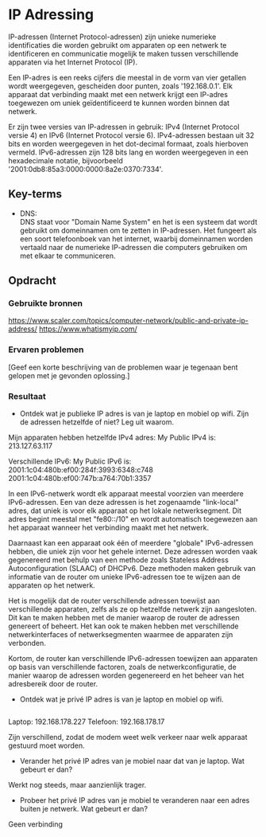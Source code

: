 # IP Adressing
IP-adressen (Internet Protocol-adressen) zijn unieke numerieke identificaties die worden gebruikt om apparaten op een netwerk te identificeren en communicatie mogelijk te maken tussen verschillende apparaten via het Internet Protocol (IP).

Een IP-adres is een reeks cijfers die meestal in de vorm van vier getallen wordt weergegeven, gescheiden door punten, zoals '192.168.0.1'. Elk apparaat dat verbinding maakt met een netwerk krijgt een IP-adres toegewezen om uniek geïdentificeerd te kunnen worden binnen dat netwerk.

Er zijn twee versies van IP-adressen in gebruik: IPv4 (Internet Protocol versie 4) en IPv6 (Internet Protocol versie 6). IPv4-adressen bestaan uit 32 bits en worden weergegeven in het dot-decimal formaat, zoals hierboven vermeld. IPv6-adressen zijn 128 bits lang en worden weergegeven in een hexadecimale notatie, bijvoorbeeld '2001:0db8:85a3:0000:0000:8a2e:0370:7334'.

## Key-terms
- DNS:  
DNS staat voor "Domain Name System" en het is een systeem dat wordt gebruikt om domeinnamen om te zetten in IP-adressen. Het fungeert als een soort telefoonboek van het internet, waarbij domeinnamen worden vertaald naar de numerieke IP-adressen die computers gebruiken om met elkaar te communiceren.

## Opdracht
### Gebruikte bronnen
https://www.scaler.com/topics/computer-network/public-and-private-ip-address/
https://www.whatismyip.com/  

### Ervaren problemen
[Geef een korte beschrijving van de problemen waar je tegenaan bent gelopen met je gevonden oplossing.]

### Resultaat
- Ontdek wat je publieke IP adres is van je laptop en mobiel op wifi.
Zijn de adressen hetzelfde of niet? Leg uit waarom.

Mijn apparaten hebben hetzelfde IPv4 adres:
My Public IPv4 is:
213.127.63.117

Verschillende IPv6: 
My Public IPv6 is:
2001:1c04:480b:ef00:284f:3993:6348:c748
2001:1c04:480b:ef00:747b:a764:70b1:3357

In een IPv6-netwerk wordt elk apparaat meestal voorzien van meerdere IPv6-adressen. Een van deze adressen is het zogenaamde "link-local" adres, dat uniek is voor elk apparaat op het lokale netwerksegment. Dit adres begint meestal met "fe80::/10" en wordt automatisch toegewezen aan het apparaat wanneer het verbinding maakt met het netwerk.

Daarnaast kan een apparaat ook één of meerdere "globale" IPv6-adressen hebben, die uniek zijn voor het gehele internet. Deze adressen worden vaak gegenereerd met behulp van een methode zoals Stateless Address Autoconfiguration (SLAAC) of DHCPv6. Deze methoden maken gebruik van informatie van de router om unieke IPv6-adressen toe te wijzen aan de apparaten op het netwerk.

Het is mogelijk dat de router verschillende adressen toewijst aan verschillende apparaten, zelfs als ze op hetzelfde netwerk zijn aangesloten. Dit kan te maken hebben met de manier waarop de router de adressen genereert of beheert. Het kan ook te maken hebben met verschillende netwerkinterfaces of netwerksegmenten waarmee de apparaten zijn verbonden.

Kortom, de router kan verschillende IPv6-adressen toewijzen aan apparaten op basis van verschillende factoren, zoals de netwerkconfiguratie, de manier waarop de adressen worden gegenereerd en het beheer van het adresbereik door de router.

- Ontdek wat je privé IP adres is van je laptop en mobiel op wifi.

![[](..\00_includes\Cloud_pics\2\connected_devices.png)](https://github.com/techgrounds/techgrounds-Mynamewastakenwastaken/blob/main/00_includes/Cloud_pics/5/connected_sameip.png?raw=true)

Laptop: 192.168.178.227
Telefoon: 192.168.178.17

Zijn verschillend, zodat de modem weet welk verkeer naar welk apparaat gestuurd moet worden.

- Verander het privé IP adres van je mobiel naar dat van je laptop. Wat gebeurt er dan?

Werkt nog steeds, maar aanzienlijk trager.
- Probeer het privé IP adres van je mobiel te veranderen naar een adres buiten je netwerk. Wat gebeurt er dan?

Geen verbinding
